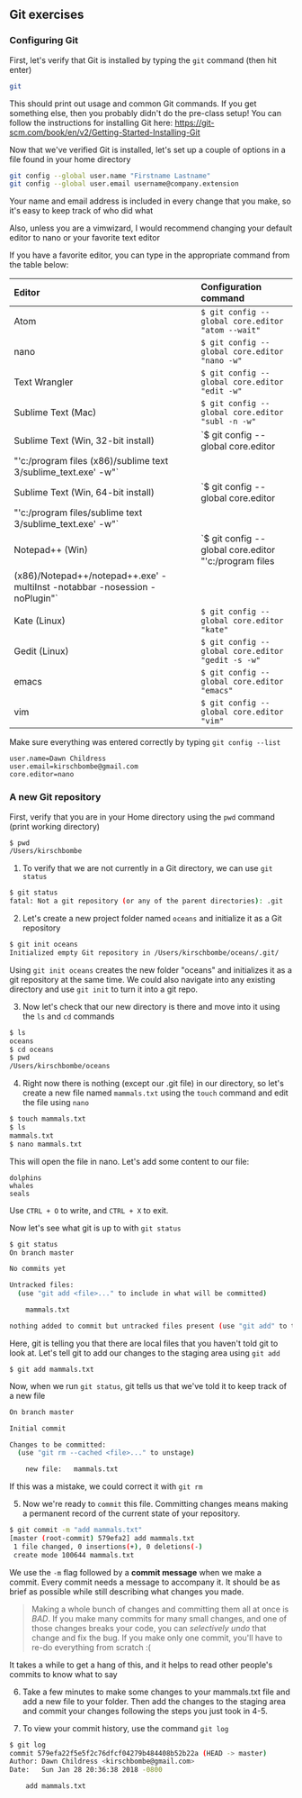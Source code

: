 ## Git exercises

### Configuring Git

First, let's verify that Git is installed by typing the `git` command (then hit enter)

```bash
git
```

This should print out usage and common Git commands. If you get something else, then you probably didn't do the pre-class setup! You can follow the instructions for installing Git here: https://git-scm.com/book/en/v2/Getting-Started-Installing-Git

Now that we've verified Git is installed, let's set up a couple of options in a file found in your home directory

```bash
git config --global user.name "Firstname Lastname"
git config --global user.email username@company.extension
```

Your name and email address is included in every change that you make, so it's easy to keep track of who did what

Also, unless you are a vimwizard, I would recommend changing your default editor to nano or your favorite text editor

If you have a favorite editor, you can type in the appropriate command from the table below:

| Editor             | Configuration command                            |
|:-------------------|:-------------------------------------------------|
|Atom | `$ git config --global core.editor "atom --wait"`|
| nano               | `$ git config --global core.editor "nano -w"`    |
| Text Wrangler      | `$ git config --global core.editor "edit -w"`    |
| Sublime Text (Mac) | `$ git config --global core.editor "subl -n -w"` |
| Sublime Text (Win, 32-bit install) | `$ git config --global core.editor
"'c:/program files (x86)/sublime text 3/sublime_text.exe' -w"` |
| Sublime Text (Win, 64-bit install) | `$ git config --global core.editor
"'c:/program files/sublime text 3/sublime_text.exe' -w"` |
| Notepad++ (Win)    | `$ git config --global core.editor "'c:/program files
(x86)/Notepad++/notepad++.exe' -multiInst -notabbar -nosession -noPlugin"`|
| Kate (Linux)       | `$ git config --global core.editor "kate"`       |
| Gedit (Linux)      | `$ git config --global core.editor "gedit -s -w"`   |
| emacs              | `$ git config --global core.editor "emacs"`   |
| vim                | `$ git config --global core.editor "vim"`   |

Make sure everything was entered correctly by typing `git config --list`

~~~{.output}
user.name=Dawn Childress
user.email=kirschbombe@gmail.com
core.editor=nano
~~~

### A new Git repository

First, verify that you are in your Home directory using the `pwd` command (print working directory)
```bash
$ pwd
/Users/kirschbombe
```
1. To verify that we are not currently in a Git directory, we can use `git status`
```bash
$ git status
fatal: Not a git repository (or any of the parent directories): .git
```
2. Let's create a new project folder named `oceans` and initialize it as a Git repository
```bash
$ git init oceans
Initialized empty Git repository in /Users/kirschbombe/oceans/.git/
```
Using `git init oceans` creates the new folder "oceans" and initializes it as a git repository at the same time. We could also navigate into any existing directory and use `git init` to turn it into a git repo.

3. Now let's check that our new directory is there and move into it using the `ls` and `cd` commands
```bash
$ ls
oceans
$ cd oceans
$ pwd
/Users/kirschbombe/oceans
```

4. Right now there is nothing (except our .git file) in our directory, so let's create a new file named `mammals.txt` using the `touch` command and edit the file using `nano`
```bash
$ touch mammals.txt
$ ls
mammals.txt
$ nano mammals.txt
```
This will open the file in nano. Let's add some content to our file:
```
dolphins
whales
seals
```
Use `CTRL + O` to write, and `CTRL + X` to exit.

Now let's see what git is up to with `git status`

~~~bash
$ git status
On branch master

No commits yet

Untracked files:
  (use "git add <file>..." to include in what will be committed)

	mammals.txt

nothing added to commit but untracked files present (use "git add" to track)
~~~

Here, git is telling you that there are local files that you haven't told git to look at. Let's tell git to add our changes to the staging area using `git add`

~~~
$ git add mammals.txt
~~~

Now, when we run `git status`, git tells us that we've told it to keep track of a new file

~~~bash
On branch master

Initial commit

Changes to be committed:
  (use "git rm --cached <file>..." to unstage)

	new file:   mammals.txt
~~~

If this was a mistake, we could correct it with `git rm`

5. Now we're ready to `commit` this file. Committing changes means making a permanent record of the current state of your repository.

~~~bash
$ git commit -m "add mammals.txt"
[master (root-commit) 579efa2] add mammals.txt
 1 file changed, 0 insertions(+), 0 deletions(-)
 create mode 100644 mammals.txt
~~~

We use the `-m` flag followed by a **commit message** when we make a commit. Every commit needs a message to accompany it. It should be as brief as possible while still describing what changes you made.

> Making a whole bunch of changes and committing them all at once is *BAD*. If you make many commits for many small changes, and one of those changes breaks your code, you can *selectively undo* that change and fix the bug. If you make only one commit, you'll have to re-do everything from scratch :(

It takes a while to get a hang of this, and it helps to read other people's commits to know what to say

6. Take a few minutes to make some changes to your mammals.txt file and add a new file to your folder. Then add the changes to the staging area and commit your changes following the steps you just took in 4-5.

7. To view your commit history, use the command `git log`
```bash
$ git log
commit 579efa22f5e5f2c76dfcf04279b484408b52b22a (HEAD -> master)
Author: Dawn Childress <kirschbombe@gmail.com>
Date:   Sun Jan 28 20:36:38 2018 -0800

    add mammals.txt
```

